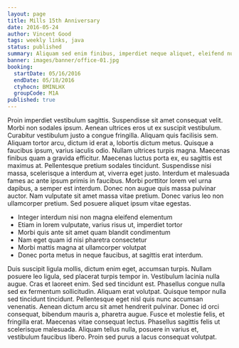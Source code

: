 ```yaml
---
layout: page
title: Mills 15th Anniversary
date: 2016-05-24
author: Vincent Good
tags: weekly links, java
status: published
summary: Aliquam sed enim finibus, imperdiet neque aliquet, eleifend nulla.
banner: images/banner/office-01.jpg
booking:
  startDate: 05/16/2016
  endDate: 05/18/2016
  ctyhocn: BMINLHX
  groupCode: M1A
published: true
---
```

Proin imperdiet vestibulum sagittis. Suspendisse sit amet consequat velit. Morbi non sodales ipsum. Aenean ultrices eros ut ex suscipit vestibulum. Curabitur vestibulum justo a congue fringilla. Aliquam quis facilisis sem. Aliquam tortor arcu, dictum id erat a, lobortis dictum metus. Quisque a faucibus ipsum, varius iaculis odio. Nullam ultrices turpis magna.
Maecenas finibus quam a gravida efficitur. Maecenas luctus porta ex, eu sagittis est maximus at. Pellentesque pretium sodales tincidunt. Suspendisse nisi massa, scelerisque a interdum at, viverra eget justo. Interdum et malesuada fames ac ante ipsum primis in faucibus. Morbi porttitor lorem vel urna dapibus, a semper est interdum. Donec non augue quis massa pulvinar auctor. Nam vulputate sit amet massa vitae pretium. Donec varius leo non ullamcorper pretium. Sed posuere aliquet ipsum vitae egestas.

* Integer interdum nisi non magna eleifend elementum
* Etiam in lorem vulputate, varius risus ut, imperdiet tortor
* Morbi quis ante sit amet quam blandit condimentum
* Nam eget quam id nisi pharetra consectetur
* Morbi mattis magna at ullamcorper volutpat
* Donec porta metus in neque faucibus, at sagittis erat interdum.

Duis suscipit ligula mollis, dictum enim eget, accumsan turpis. Nullam posuere leo ligula, sed placerat turpis tempor in. Vestibulum lacinia nulla augue. Cras et laoreet enim. Sed sed tincidunt est. Phasellus congue nulla sed ex fermentum sollicitudin. Aliquam erat volutpat. Quisque tempor nulla sed tincidunt tincidunt. Pellentesque eget nisl quis nunc accumsan venenatis. Aenean dictum arcu sit amet hendrerit pulvinar. Donec id orci consequat, bibendum mauris a, pharetra augue. Fusce et molestie felis, et fringilla erat. Maecenas vitae consequat lectus. Phasellus sagittis felis ut scelerisque malesuada. Aliquam tellus nulla, posuere in varius et, vestibulum faucibus libero. Proin sed purus a lacus consequat volutpat.
